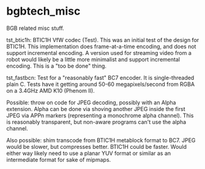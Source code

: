 # bgbtech_misc
BGB related misc stuff.

tst_btic1h: BTIC1H VfW codec (Test).
This was an initial test of the design for BTIC1H.
This implementation does frame-at-a-time encoding, and does not support incremental encoding.
A version used for streaming video from a robot would likely be a little more minimalist and
support incremental encoding. This is a "too be done" thing.


tst_fastbcn: Test for a "reasonably fast" BC7 encoder.
It is single-threaded plain C.
Tests have it getting around 50-60 megapixels/second from RGBA on a 3.4GHz AMD K10 (Phenom II).

Possible: throw on code for JPEG decoding, possibly with an Alpha extension.
Alpha can be done via shoving another JPEG inside the first JPEG via APPn markers
(representing a monochrome alpha channel).
This is reasonably transparent, but non-aware programs can't use the alpha channel.

Also possible: shim transcode from BTIC1H metablock format to BC7.
JPEG would be slower, but compresses better.  BTIC1H could be faster.
Would either way likely need to use a planar YUV format or similar as an intermediate format for sake of mipmaps.
